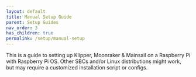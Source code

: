 ```yaml
---
layout: default
title: Manual Setup Guide
parent: Setup Guides
nav_order: 3
has_children: true
permalink: /setup/manual-setup
---
```

This is a guide to setting up Klipper, Moonraker & Mainsail on a Raspberry Pi with Raspberry Pi OS. Other SBCs and/or Linux distributions might work, but may require a customized installation script or configs.
